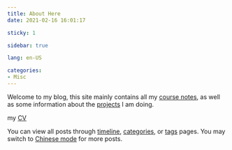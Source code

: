 ```yaml
---
title: About Here
date: 2021-02-16 16:01:17

sticky: 1

sidebar: true

lang: en-US

categories:
- Misc
---
```


<!-- more -->


Welcome to my blog, this site mainly contains all my [course notes](/course/), as well as some information about the [projects](/projects/) I am doing.

my [CV](/about/)

You can view all posts through [timeline](/timeline/), [categories](/categories/Courses/), or [tags](/tag/) pages. You may switch to [Chinese mode](/zh/) for more posts.

<!-- more -->